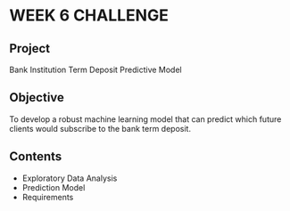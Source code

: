 # WEEK 6 CHALLENGE

## Project
Bank Institution Term Deposit Predictive Model

## Objective
To develop a robust machine learning model that can predict which future clients would subscribe to the bank term deposit.

## Contents
* Exploratory Data Analysis
* Prediction Model
* Requirements
